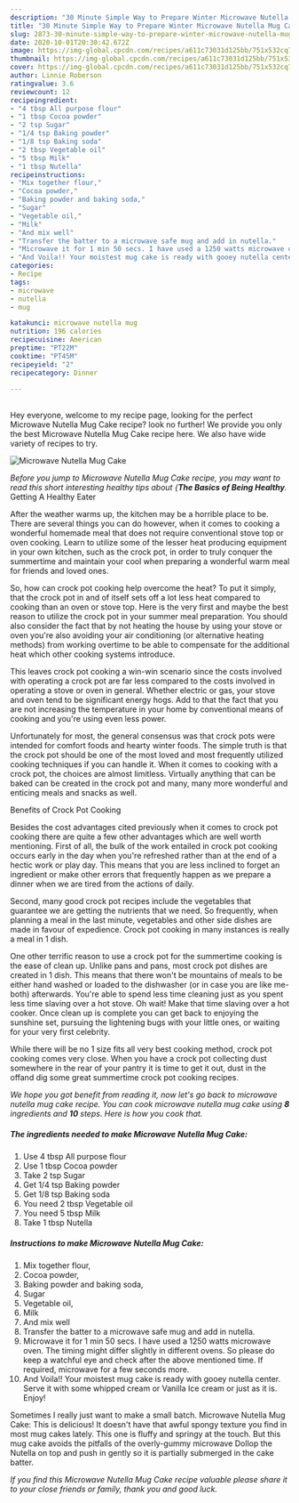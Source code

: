 ```yaml
---
description: "30 Minute Simple Way to Prepare Winter Microwave Nutella Mug Cake"
title: "30 Minute Simple Way to Prepare Winter Microwave Nutella Mug Cake"
slug: 2873-30-minute-simple-way-to-prepare-winter-microwave-nutella-mug-cake
date: 2020-10-01T20:30:42.672Z
image: https://img-global.cpcdn.com/recipes/a611c73031d125bb/751x532cq70/microwave-nutella-mug-cake-recipe-main-photo.jpg
thumbnail: https://img-global.cpcdn.com/recipes/a611c73031d125bb/751x532cq70/microwave-nutella-mug-cake-recipe-main-photo.jpg
cover: https://img-global.cpcdn.com/recipes/a611c73031d125bb/751x532cq70/microwave-nutella-mug-cake-recipe-main-photo.jpg
author: Linnie Roberson
ratingvalue: 3.6
reviewcount: 12
recipeingredient:
- "4 tbsp All purpose flour"
- "1 tbsp Cocoa powder"
- "2 tsp Sugar"
- "1/4 tsp Baking powder"
- "1/8 tsp Baking soda"
- "2 tbsp Vegetable oil"
- "5 tbsp Milk"
- "1 tbsp Nutella"
recipeinstructions:
- "Mix together flour,"
- "Cocoa powder,"
- "Baking powder and baking soda,"
- "Sugar"
- "Vegetable oil,"
- "Milk"
- "And mix well"
- "Transfer the batter to a microwave safe mug and add in nutella."
- "Microwave it for 1 min 50 secs. I have used a 1250 watts microwave oven. The timing might differ slightly in different ovens. So please do keep a watchful eye and check after the above mentioned time. If required, microwave for a few seconds more."
- "And Voila!! Your moistest mug cake is ready with gooey nutella center. Serve it with some whipped cream or Vanilla Ice cream or just as it is. Enjoy!"
categories:
- Recipe
tags:
- microwave
- nutella
- mug

katakunci: microwave nutella mug 
nutrition: 196 calories
recipecuisine: American
preptime: "PT22M"
cooktime: "PT45M"
recipeyield: "2"
recipecategory: Dinner

---
```

<br>
Hey everyone, welcome to my recipe page, looking for the perfect Microwave Nutella Mug Cake recipe? look no further! We provide you only the best Microwave Nutella Mug Cake recipe here. We also have wide variety of recipes to try.
<br>


![Microwave Nutella Mug Cake](https://img-global.cpcdn.com/recipes/a611c73031d125bb/751x532cq70/microwave-nutella-mug-cake-recipe-main-photo.jpg)

<i>Before you jump to Microwave Nutella Mug Cake recipe, you may want to read this short interesting healthy tips about {<strong>The Basics of Being Healthy</strong>.</i>
Getting A Healthy Eater


After the weather warms up, the kitchen may be a horrible place to be. There are several things you can do however, when it comes to cooking a wonderful homemade meal that does not require conventional stove top or oven cooking. Learn to utilize some of the lesser heat producing equipment in your own kitchen, such as the crock pot, in order to truly conquer the summertime and maintain your cool when preparing a wonderful warm meal for friends and loved ones.

So, how can crock pot cooking help overcome the heat? To put it simply, that the crock pot in and of itself sets off a lot less heat compared to cooking than an oven or stove top. Here is the very first and maybe the best reason to utilize the crock pot in your summer meal preparation. You should also consider the fact that by not heating the house by using your stove or oven you're also avoiding your air conditioning (or alternative heating methods) from working overtime to be able to compensate for the additional heat which other cooking systems introduce.

This leaves crock pot cooking a win-win scenario since the costs involved with operating a crock pot are far less compared to the costs involved in operating a stove or oven in general. Whether electric or gas, your stove and oven tend to be significant energy hogs. Add to that the fact that you are not increasing the temperature in your home by conventional means of cooking and you're using even less power.

Unfortunately for most, the general consensus was that crock pots were intended for comfort foods and hearty winter foods.  The simple truth is that the crock pot should be one of the most loved and most frequently utilized cooking techniques if you can handle it. When it comes to cooking with a crock pot, the choices are almost limitless.  Virtually anything that can be baked can be created in the crock pot and many, many more wonderful and enticing meals and snacks as well.

Benefits of Crock Pot Cooking

Besides the cost advantages cited previously when it comes to crock pot cooking there are quite a few other advantages which are well worth mentioning. First of all, the bulk of the work entailed in crock pot cooking occurs early in the day when you're refreshed rather than at the end of a hectic work or play day. This means that you are less inclined to forget an ingredient or make other errors that frequently happen as we prepare a dinner when we are tired from the actions of daily.

Second, many good crock pot recipes include the vegetables that guarantee we are getting the nutrients that we need. So frequently, when planning a meal in the last minute, vegetables and other side dishes are made in favour of expedience. Crock pot cooking in many instances is really a meal in 1 dish.

One other terrific reason to use a crock pot for the summertime cooking is the ease of clean up.  Unlike pans and pans, most crock pot dishes are created in 1 dish. This means that there won't be mountains of meals to be either hand washed or loaded to the dishwasher (or in case you are like me-both) afterwards. You're able to spend less time cleaning just as you spent less time slaving over a hot stove. Oh wait! Make that time slaving over a hot cooker. Once clean up is complete you can get back to enjoying the sunshine set, pursuing the lightening bugs with your little ones, or waiting for your very first celebrity.

While there will be no 1 size fits all very best cooking method, crock pot cooking comes very close. When you have a crock pot collecting dust somewhere in the rear of your pantry it is time to get it out, dust in the offand dig some great summertime crock pot cooking recipes.


<i>We hope you got benefit from reading it, now let's go back to microwave nutella mug cake recipe. You can cook microwave nutella mug cake using <strong>8</strong> ingredients and <strong>10</strong> steps. Here is how you cook that.
</i>

##### The ingredients needed to make Microwave Nutella Mug Cake:

1. Use 4 tbsp All purpose flour
1. Use 1 tbsp Cocoa powder
1. Take 2 tsp Sugar
1. Get 1/4 tsp Baking powder
1. Get 1/8 tsp Baking soda
1. You need 2 tbsp Vegetable oil
1. You need 5 tbsp Milk
1. Take 1 tbsp Nutella


##### Instructions to make Microwave Nutella Mug Cake:

1. Mix together flour,
1. Cocoa powder,
1. Baking powder and baking soda,
1. Sugar
1. Vegetable oil,
1. Milk
1. And mix well
1. Transfer the batter to a microwave safe mug and add in nutella.
1. Microwave it for 1 min 50 secs. I have used a 1250 watts microwave oven. The timing might differ slightly in different ovens. So please do keep a watchful eye and check after the above mentioned time. If required, microwave for a few seconds more.
1. And Voila!! Your moistest mug cake is ready with gooey nutella center. Serve it with some whipped cream or Vanilla Ice cream or just as it is. Enjoy!


Sometimes I really just want to make a small batch. Microwave Nutella Mug Cake: This is delicious! It doesn&#39;t have that awful spongy texture you find in most mug cakes lately. This one is fluffy and springy at the touch. But this mug cake avoids the pitfalls of the overly-gummy microwave Dollop the Nutella on top and push in gently so it is partially submerged in the cake batter. 

<i>If you find this Microwave Nutella Mug Cake recipe valuable please share it to your close friends or family, thank you and good luck.</i>
